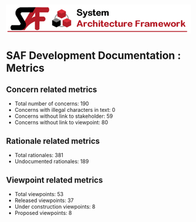 ![System Architecture Framework](diagrams/Banner_SAF.png)
# SAF Development Documentation : Metrics
## Concern related metrics
 * Total number of concerns: 190
 * Concerns with illegal characters in text: 0
 * Concerns without link to stakeholder: 59
 * Concerns without link to viewpoint: 80
## Rationale related metrics
 * Total rationales: 381
 * Undocumented rationales: 189
## Viewpoint related metrics
 * Total viewpoints: 53
 * Released viewpoints: 37
 * Under construction viewpoints: 8
 * Proposed viewpoints: 8
